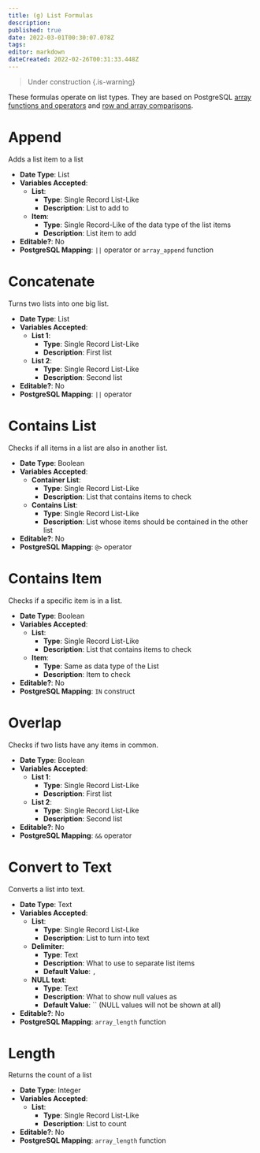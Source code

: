 ```yaml
---
title: (g) List Formulas
description: 
published: true
date: 2022-03-01T00:30:07.078Z
tags: 
editor: markdown
dateCreated: 2022-02-26T00:31:33.448Z
---
```


> Under construction
{.is-warning}

These formulas operate on list types. They are based on PostgreSQL [array functions and operators](https://www.postgresql.org/docs/9.1/functions-array.html) and [row and array comparisons](https://www.postgresql.org/docs/9.1/functions-comparisons.html).

# Append
Adds a list item to a list

- **Date Type**: List
- **Variables Accepted**:
    - **List**:
        - **Type**: Single Record List-Like
        - **Description**: List to add to
    - **Item**:
        - **Type**: Single Record-Like of the data type of the list items
        - **Description**: List item to add
- **Editable?**: No
- **PostgreSQL Mapping**: `||` operator or `array_append` function

# Concatenate
Turns two lists into one big list.

- **Date Type**: List
- **Variables Accepted**:
    - **List 1**:
        - **Type**: Single Record List-Like
        - **Description**: First list
    - **List 2**:
        - **Type**: Single Record List-Like
        - **Description**: Second list
- **Editable?**: No
- **PostgreSQL Mapping**: `||` operator 

# Contains List
Checks if all items in a list are also in another list.

- **Date Type**: Boolean
- **Variables Accepted**:
    - **Container List**:
        - **Type**: Single Record List-Like
        - **Description**: List that contains items to check
    - **Contains List**:
        - **Type**: Single Record List-Like
        - **Description**: List whose items should be contained in the other list
- **Editable?**: No
- **PostgreSQL Mapping**: `@>` operator 

# Contains Item
Checks if a specific item is in a list.

- **Date Type**: Boolean
- **Variables Accepted**:
    - **List**:
        - **Type**: Single Record List-Like
        - **Description**: List that contains items to check
    - **Item**:
        - **Type**: Same as data type of the List
        - **Description**: Item to check
- **Editable?**: No
- **PostgreSQL Mapping**: `IN` construct 

# Overlap
Checks if two lists have any items in common.

- **Date Type**: Boolean
- **Variables Accepted**:
    - **List 1**:
        - **Type**: Single Record List-Like
        - **Description**: First list
    - **List 2**:
        - **Type**: Single Record List-Like
        - **Description**: Second list
- **Editable?**: No
- **PostgreSQL Mapping**: `&&` operator 

# Convert to Text
Converts a list into text.

- **Date Type**: Text
- **Variables Accepted**:
    - **List**:
        - **Type**: Single Record List-Like
        - **Description**: List to turn into text
    - **Delimiter**:
        - **Type**: Text
        - **Description**: What to use to separate list items
        - **Default Value**: `, `
    - **NULL text**:
        - **Type**: Text
        - **Description**: What to show null values as
        - **Default Value**: `` (NULL values will not be shown at all)     
- **Editable?**: No
- **PostgreSQL Mapping**: `array_length` function 

# Length
Returns the count of a list

- **Date Type**: Integer
- **Variables Accepted**:
    - **List**:
        - **Type**: Single Record List-Like
        - **Description**: List to count
- **Editable?**: No
- **PostgreSQL Mapping**: `array_length` function 
